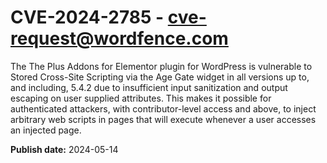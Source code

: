 # CVE-2024-2785 - cve-request@wordfence.com

The The Plus Addons for Elementor plugin for WordPress is vulnerable to Stored Cross-Site Scripting via the Age Gate widget in all versions up to, and including, 5.4.2 due to insufficient input sanitization and output escaping on user supplied attributes. This makes it possible for authenticated attackers, with contributor-level access and above, to inject arbitrary web scripts in pages that will execute whenever a user accesses an injected page.

**Publish date:** 2024-05-14
